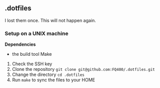 ## .dotfiles

I lost them once. This will not happen again.

### Setup on a UNIX machine

**Dependencies**

- the build tool Make


1. Check the SSH key
1. Clone the repository `git clone git@github.com:FQ400/.dotfiles.git`
1. Change the directory `cd .dotfiles`
1. Run `make` to sync the files to your HOME
